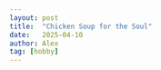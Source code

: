 ```yaml
---
layout: post
title:  "Chicken Soup for the Soul"
date:   2025-04-10
author: Alex
tag: [hobby]
---
```


